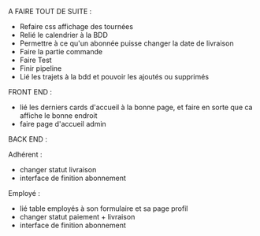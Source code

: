 A FAIRE TOUT DE SUITE :
- Refaire css affichage des tournées 
- Relié le calendrier à la BDD
- Permettre à ce qu'un abonnée puisse changer la date de livraison 
- Faire la partie commande
- Faire Test
- Finir pipeline
- Lié les trajets à la bdd et pouvoir les ajoutés ou supprimés


FRONT END : 
- lié les derniers cards d'accueil à la bonne page, et faire en sorte que ca affiche le bonne endroit 
- faire page d'accueil admin



BACK END :

Adhérent : 
- changer statut livraison
- interface de finition abonnement 


Employé : 
- lié table employés à son formulaire et sa page profil
- changer statut paiement + livraison
- interface de finition abonnement 
